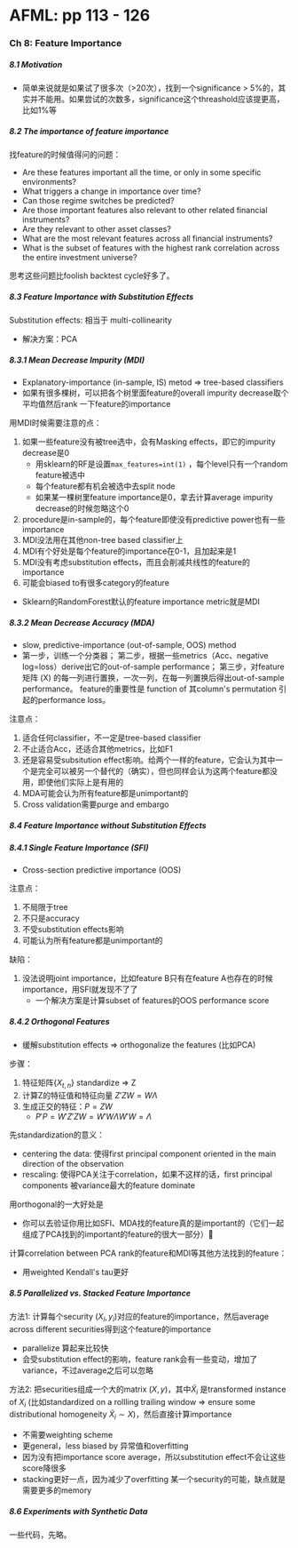 # AFML: pp 113 - 126

### Ch 8: Feature Importance

##### 8.1 Motivation

- 简单来说就是如果试了很多次（>20次），找到一个significance > 5%的，其实并不能用。如果尝试的次数多，significance这个threashold应该提更高，比如1%等

##### 8.2 The importance of feature importance

找feature的时候值得问的问题：

- Are these features important all the time, or only in some specific environments?
- What triggers a change in importance over time?
- Can those regime switches be predicted?
- Are those important features also relevant to other related financial instruments?
- Are they relevant to other asset classes?
- What are the most relevant features across all financial instruments?
- What is the subset of features with the highest rank correlation across the entire investment universe?

思考这些问题比foolish backtest cycle好多了。

##### 8.3 Feature Importance with Substitution Effects

Substitution effects: 相当于 multi-collinearity

- 解决方案：PCA

##### 8.3.1 Mean Decrease Impurity (MDI)

- Explanatory-importance (in-sample, IS) metod => tree-based classifiers
- 如果有很多棵树，可以把各个树里面feature的overall impurity decrease取个平均值然后rank 一下feature的importance

用MDI时候需要注意的点：

1. 如果一些feature没有被tree选中，会有Masking effects，即它的impurity decrease是0
    - 用sklearn的RF是设置`max_features=int(1)` ，每个level只有一个random feature被选中
    - 每个feature都有机会被选中去split node
    - 如果某一棵树里feature importance是0，拿去计算average impurity decrease的时候忽略这个0
2. procedure是in-sample的，每个feature即使没有predictive power也有一些importance
3. MDI没法用在其他non-tree based classifier上
4. MDI有个好处是每个feature的importance在0-1，且加起来是1
5. MDI没有考虑substitution effects，而且会削减共线性的feature的importance
6. 可能会biased to有很多category的feature

- Sklearn的RandomForest默认的feature importance metric就是MDI

##### 8.3.2 Mean Decrease Accuracy (MDA)

- slow, predictive-importance (out-of-sample, OOS) method
- 第一步，训练一个分类器； 第二步，根据一些metrics（Acc、negative log=loss）derive出它的out-of-sample performance； 第三步，对feature矩阵 (X) 的每一列进行置换，一次一列，在每一列置换后得出out-of-sample performance。 feature的重要性是 function of 其column's permutation 引起的performance loss。

注意点：

1. 适合任何classifier，不一定是tree-based classifier
2. 不止适合Acc，还适合其他metrics，比如F1
3. 还是容易受subsitution effect影响。给两个一样的feature，它会认为其中一个是完全可以被另一个替代的（确实），但也同样会认为这两个feature都没用，即使他们实际上是有用的
4. MDA可能会认为所有feature都是unimportant的
5. Cross validation需要purge and embargo

##### 8.4 Feature Importance without Substitution Effects

##### 8.4.1 Single Feature Importance (SFI)

- Cross-section predictive importance (OOS)

注意点：

1. 不局限于tree
2. 不只是accuracy
3. 不受substitution effects影响
4. 可能认为所有feature都是unimportant的

缺陷：

1. 没法说明joint importance，比如feature B只有在feature A也存在的时候importance，用SFI就发现不了了
    - 一个解决方案是计算subset of features的OOS performance score

##### 8.4.2 Orthogonal Features

- 缓解substitution effects => orthogonalize the features (比如PCA)

步骤：

1. 特征矩阵$\{X_{t,n}\}$ standardize => Z
2. 计算Z的特征值和特征向量 $Z'ZW=W\Lambda$
3. 生成正交的特征：$P=ZW$
    - $P'P=W'Z'ZW=W'W\Lambda W'W=\Lambda$

先standardization的意义：

- centering the data: 使得first principal component oriented in the main direction of the observation
- rescaling: 使得PCA关注于correlation，如果不这样的话，first principal components 被variance最大的feature dominate

用orthogonal的一大好处是

- 你可以去验证你用比如SFI、MDA找的feature真的是important的（它们一起组成了PCA找到的important的feature的很大一部分）🌟

计算correlation between PCA rank的feature和MDI等其他方法找到的feature：

- 用weighted Kendall's tau更好

##### 8.5 Parallelized vs. Stacked Feature Importance

方法1: 计算每个security $(X_i,y_i)$对应的feature的importance，然后average across different securities得到这个feature的importance

- parallelize 算起来比较快
- 会受substitution effect的影响，feature rank会有一些变动，增加了variance，不过average之后可以忽略

方法2: 把securities组成一个大的matrix $(X,y)$，其中$\tilde{X}_i$ 是transformed instance of $X_i$ (比如standardized on a rollling trailing window => ensure some distributional homogeneity $\tilde{X}_i\sim X$)，然后直接计算importance

- 不需要weighting scheme
- 更general，less biased by 异常值和overfitting
- 因为没有把importance score average，所以substitution effect不会让这些score降很多
- stacking更好一点，因为减少了overfitting 某一个security的可能，缺点就是需要更多的memory

##### 8.6 Experiments with Synthetic Data

一些代码，先略。
